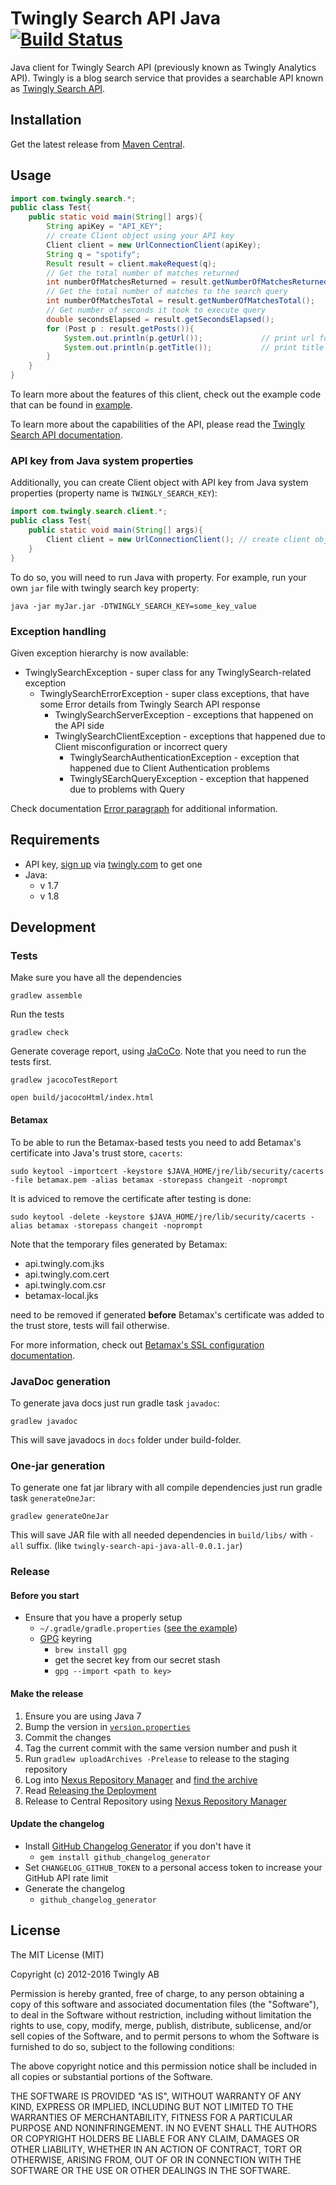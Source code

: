 # Twingly Search API Java [![Build Status](https://travis-ci.org/twingly/twingly-search-api-java.svg?branch=master)](https://travis-ci.org/twingly/twingly-search-api-java)

Java client for Twingly Search API (previously known as Twingly Analytics API). Twingly is a blog search service that provides a searchable API known as [Twingly Search API](https://developer.twingly.com/resources/search/).

## Installation

Get the latest release from [Maven Central](https://search.maven.org/#search%7Cga%7C1%7Ca%3A%22twingly-search%22).

## Usage

```Java
import com.twingly.search.*;
public class Test{
    public static void main(String[] args){
        String apiKey = "API_KEY";
        // create Client object using your API key
        Client client = new UrlConnectionClient(apiKey);
        String q = "spotify";
        Result result = client.makeRequest(q);
        // Get the total number of matches returned
        int numberOfMatchesReturned = result.getNumberOfMatchesReturned();
        // Get the total number of matches to the search query
        int numberOfMatchesTotal = result.getNumberOfMatchesTotal();
        // Get number of seconds it took to execute query
        double secondsElapsed = result.getSecondsElapsed();
        for (Post p : result.getPosts()){
            System.out.println(p.getUrl());             // print url for each post
            System.out.println(p.getTitle());           // print title for each post
        }
    }
}
```

To learn more about the features of this client, check out the example code that can be found in [example](example).

To learn more about the capabilities of the API, please read the [Twingly Search API documentation].

[Twingly Search API documentation]: https://developer.twingly.com/resources/search/

### API key from Java system properties

Additionally, you can create Client object with API key from Java system properties (property name is `TWINGLY_SEARCH_KEY`):

```Java
import com.twingly.search.client.*;
public class Test{
    public static void main(String[] args){
        Client client = new UrlConnectionClient(); // create client object with API key from java system property
    }
}
```

To do so, you will need to run Java with property. For example, run your own `jar` file with twingly search key property:

```
java -jar myJar.jar -DTWINGLY_SEARCH_KEY=some_key_value
```

### Exception handling

Given exception hierarchy is now available:
* TwinglySearchException - super class for any TwinglySearch-related exception
    * TwinglySearchErrorException - super class exceptions, that have some Error details from Twingly Search API response
        * TwinglySearchServerException - exceptions that happened on the API side
        * TwinglySearchClientException - exceptions that happened due to Client misconfiguration or incorrect query
          * TwinglySearchAuthenticationException - exception that happened due to Client Authentication problems
          * TwinglySEarchQueryException - exception that happened due to problems with Query

Check documentation [Error paragraph][error] for additional information.

[error]: https://developer.twingly.com/resources/search/#error

## Requirements

* API key, [sign up](https://www.twingly.com/try-for-free) via [twingly.com](https://www.twingly.com/) to get one
* Java:
    * v 1.7
    * v 1.8

## Development

### Tests

Make sure you have all the dependencies

```
gradlew assemble
```

Run the tests

```
gradlew check
```

Generate coverage report, using [JaCoCo]. Note that you need to run the tests first.

```
gradlew jacocoTestReport

open build/jacocoHtml/index.html
```

[JaCoCo]: https://docs.gradle.org/current/userguide/jacoco_plugin.html

#### Betamax

To be able to run the Betamax-based tests you need to add Betamax's certificate into Java's trust store, `cacerts`:

```
sudo keytool -importcert -keystore $JAVA_HOME/jre/lib/security/cacerts -file betamax.pem -alias betamax -storepass changeit -noprompt
```

It is adviced to remove the certificate after testing is done:

```
sudo keytool -delete -keystore $JAVA_HOME/jre/lib/security/cacerts -alias betamax -storepass changeit -noprompt
```

Note that the temporary files generated by Betamax:

* api.twingly.com.jks
* api.twingly.com.cert
* api.twingly.com.csr
* betamax-local.jks

need to be removed if generated __before__ Betamax's certificate was added to the trust store, tests will fail otherwise.

For more information, check out [Betamax's SSL configuration documentation](https://github.com/betamaxteam/betamax/tree/b65a972d239d1acadd2f9911c3697d263aa20729#ssl-configuration).

### JavaDoc generation

To generate java docs just run gradle task `javadoc`:

```
gradlew javadoc
```

This will save javadocs in `docs` folder under build-folder.

### One-jar generation

To generate one fat jar library with all compile dependencies just run gradle task `generateOneJar`:

```
gradlew generateOneJar
```

This will save JAR file with all needed dependencies in `build/libs/` with `-all` suffix. (like `twingly-search-api-java-all-0.0.1.jar`)

### Release

#### Before you start

* Ensure that you have a properly setup
    * `~/.gradle/gradle.properties` ([see the example](http://central.sonatype.org/pages/gradle.html#credentials))
    * [GPG](https://www.gnupg.org/) keyring
        * `brew install gpg`
        * get the secret key from our secret stash
        * `gpg --import <path to key>`

#### Make the release

1. Ensure you are using Java 7
1. Bump the version in [`version.properties`](./src/main/resources/version.properties)
1. Commit the changes
1. Tag the current commit with the same version number and push it
1. Run `gradlew uploadArchives -Prelease` to release to the staging repository
1. Log into [Nexus Repository Manager](https://oss.sonatype.org/) and [find the archive](http://central.sonatype.org/pages/releasing-the-deployment.html#locate-and-examine-your-staging-repository)
1. Read [Releasing the Deployment](http://central.sonatype.org/pages/releasing-the-deployment.html)
1. Release to Central Repository using [Nexus Repository Manager](https://oss.sonatype.org/)

#### Update the changelog

* Install [GitHub Changelog Generator](https://github.com/skywinder/github-changelog-generator/) if you don't have it
    * `gem install github_changelog_generator`
* Set `CHANGELOG_GITHUB_TOKEN` to a personal access token to increase your GitHub API rate limit
* Generate the changelog
    * `github_changelog_generator`

## License

The MIT License (MIT)

Copyright (c) 2012-2016 Twingly AB

Permission is hereby granted, free of charge, to any person obtaining a copy of
this software and associated documentation files (the "Software"), to deal in
the Software without restriction, including without limitation the rights to
use, copy, modify, merge, publish, distribute, sublicense, and/or sell copies of
the Software, and to permit persons to whom the Software is furnished to do so,
subject to the following conditions:

The above copyright notice and this permission notice shall be included in all
copies or substantial portions of the Software.

THE SOFTWARE IS PROVIDED "AS IS", WITHOUT WARRANTY OF ANY KIND, EXPRESS OR
IMPLIED, INCLUDING BUT NOT LIMITED TO THE WARRANTIES OF MERCHANTABILITY, FITNESS
FOR A PARTICULAR PURPOSE AND NONINFRINGEMENT. IN NO EVENT SHALL THE AUTHORS OR
COPYRIGHT HOLDERS BE LIABLE FOR ANY CLAIM, DAMAGES OR OTHER LIABILITY, WHETHER
IN AN ACTION OF CONTRACT, TORT OR OTHERWISE, ARISING FROM, OUT OF OR IN
CONNECTION WITH THE SOFTWARE OR THE USE OR OTHER DEALINGS IN THE SOFTWARE.
